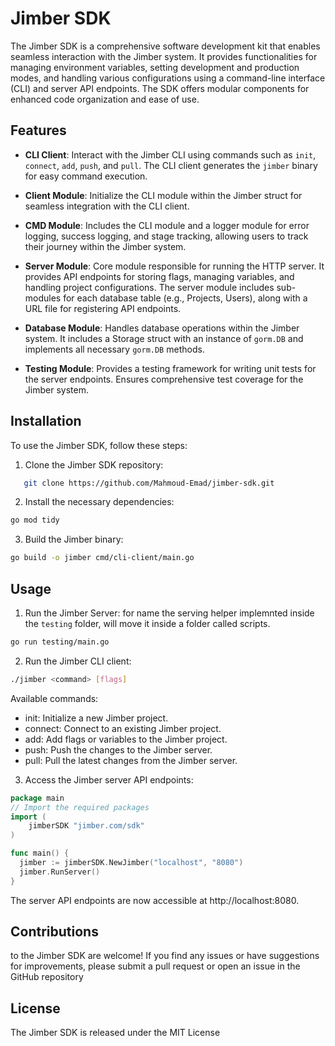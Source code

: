 # Jimber SDK

The Jimber SDK is a comprehensive software development kit that enables seamless interaction with the Jimber system. It provides functionalities for managing environment variables, setting development and production modes, and handling various configurations using a command-line interface (CLI) and server API endpoints. The SDK offers modular components for enhanced code organization and ease of use.

## Features

- **CLI Client**: Interact with the Jimber CLI using commands such as `init`, `connect`, `add`, `push`, and `pull`. The CLI client generates the `jimber` binary for easy command execution.

- **Client Module**: Initialize the CLI module within the Jimber struct for seamless integration with the CLI client.

- **CMD Module**: Includes the CLI module and a logger module for error logging, success logging, and stage tracking, allowing users to track their journey within the Jimber system.

- **Server Module**: Core module responsible for running the HTTP server. It provides API endpoints for storing flags, managing variables, and handling project configurations. The server module includes sub-modules for each database table (e.g., Projects, Users), along with a URL file for registering API endpoints.

- **Database Module**: Handles database operations within the Jimber system. It includes a Storage struct with an instance of `gorm.DB` and implements all necessary `gorm.DB` methods.

- **Testing Module**: Provides a testing framework for writing unit tests for the server endpoints. Ensures comprehensive test coverage for the Jimber system.

## Installation

To use the Jimber SDK, follow these steps:

1. Clone the Jimber SDK repository:

```bash
   git clone https://github.com/Mahmoud-Emad/jimber-sdk.git
```

2. Install the necessary dependencies:

```bash
go mod tidy
```

3. Build the Jimber binary:

```bash
go build -o jimber cmd/cli-client/main.go
```

## Usage

1. Run the Jimber Server:
for name the serving helper implemnted inside the `testing` folder, will move it inside a folder called scripts.

```bash
go run testing/main.go
```

2. Run the Jimber CLI client:

```bash
./jimber <command> [flags]
```

Available commands:

- init: Initialize a new Jimber project.
- connect: Connect to an existing Jimber project.
- add: Add flags or variables to the Jimber project.
- push: Push the changes to the Jimber server.
- pull: Pull the latest changes from the Jimber server.

3. Access the Jimber server API endpoints:

```go
package main
// Import the required packages
import (
    jimberSDK "jimber.com/sdk"
)

func main() {
  jimber := jimberSDK.NewJimber("localhost", "8080")
  jimber.RunServer()
}

```

The server API endpoints are now accessible at http://localhost:8080.

## Contributions

to the Jimber SDK are welcome! If you find any issues or have suggestions for improvements, please submit a pull request or open an issue in the GitHub repository

## License

The Jimber SDK is released under the MIT License